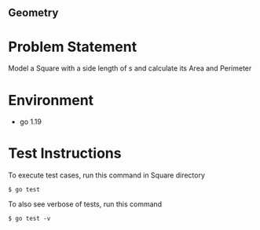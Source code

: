## Geometry

# Problem Statement

Model a Square with a side length of s and calculate its Area and Perimeter

# Environment

* go 1.19

# Test Instructions

To execute test cases, run this command in Square directory

    $ go test

To also see verbose of tests, run this command

    $ go test -v
